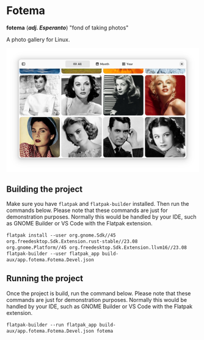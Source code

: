 <!--
SPDX-FileCopyrightText: © 2024 David Bliss

SPDX-License-Identifier: GFDL-1.3-or-later
-->
# Fotema

__fotema__ (___adj. Esperanto___) "fond of taking photos"

A photo gallery for Linux.

![All Photos View](/data/resources/screenshots/all-photos.png?raw=true "All Photos View")

## Building the project

Make sure you have `flatpak` and `flatpak-builder` installed. Then run the commands below. Please note that these commands are just for demonstration purposes. Normally this would be handled by your IDE, such as GNOME Builder or VS Code with the Flatpak extension.

```
flatpak install --user org.gnome.Sdk//45 org.freedesktop.Sdk.Extension.rust-stable//23.08 org.gnome.Platform//45 org.freedesktop.Sdk.Extension.llvm16//23.08
flatpak-builder --user flatpak_app build-aux/app.fotema.Fotema.Devel.json
```

## Running the project

Once the project is build, run the command below.
Please note that these commands are just for demonstration purposes.
Normally this would be handled by your IDE, such as GNOME Builder or VS Code with the Flatpak extension.

```
flatpak-builder --run flatpak_app build-aux/app.fotema.Fotema.Devel.json fotema
```

